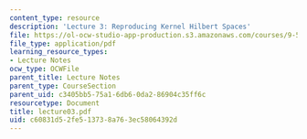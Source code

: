 ```yaml
---
content_type: resource
description: 'Lecture 3: Reproducing Kernel Hilbert Spaces'
file: https://ol-ocw-studio-app-production.s3.amazonaws.com/courses/9-520-statistical-learning-theory-and-applications-spring-2003/c60831d52fe513738a763ec58064392d_lecture03.pdf
file_type: application/pdf
learning_resource_types:
- Lecture Notes
ocw_type: OCWFile
parent_title: Lecture Notes
parent_type: CourseSection
parent_uid: c3405bb5-75a1-6db6-0da2-86904c35ff6c
resourcetype: Document
title: lecture03.pdf
uid: c60831d5-2fe5-1373-8a76-3ec58064392d
---
```

